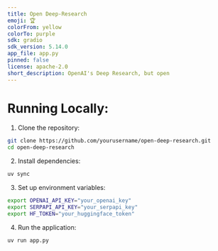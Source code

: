 ```yaml
---
title: Open Deep-Research
emoji: 🏆
colorFrom: yellow
colorTo: purple
sdk: gradio
sdk_version: 5.14.0
app_file: app.py
pinned: false
license: apache-2.0
short_description: OpenAI's Deep Research, but open
---
```


# Running Locally:

1. Clone the repository:

```bash
git clone https://github.com/yourusername/open-deep-research.git
cd open-deep-research
```

2. Install dependencies:

```bash
uv sync
```

3. Set up environment variables:

```bash
export OPENAI_API_KEY="your_openai_key"
export SERPAPI_API_KEY="your_serpapi_key"
export HF_TOKEN="your_huggingface_token"
```

4. Run the application:

```bash
uv run app.py
```




